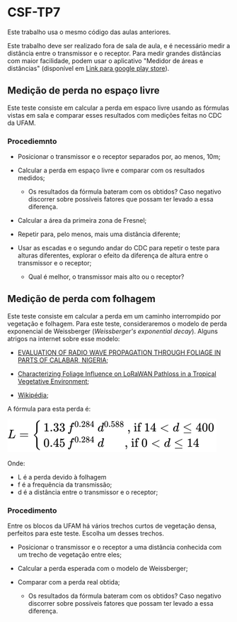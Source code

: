 # CSF-TP7

Este trabalho usa o mesmo código das aulas anteriores.

Este trabalho deve ser realizado fora de sala de aula, e é necessário medir a distância entre o transmissor e o receptor. Para medir grandes distâncias com maior facilidade, podem usar o aplicativo "Medidor de áreas e distâncias"  (disponível em [Link para google play store](https://play.google.com/store/apps/details?id=lt.noframe.fieldsareameasure)).

## Medição de perda no espaço livre

Este teste consiste em calcular a perda em espaco livre usando as fórmulas vistas em sala e comparar esses resultados com medições feitas no CDC da UFAM.

### Procediemnto

+ Posicionar o transmissor e o receptor separados por, ao menos, 10m;

+ Calcular a perda em espaço livre e comparar com os resultados medidos;

    + Os resultados da fórmula bateram com os obtidos? Caso negativo discorrer sobre possíveis fatores que possam ter levado a essa diferença.

+ Calcular a área da primeira zona de Fresnel;

+ Repetir para, pelo menos, mais uma distância diferente;

+ Usar as escadas e o segundo andar do CDC para repetir o teste para alturas diferentes, explorar o efeito da diferença de altura entre o transmissor e o receptor;

    + Qual é melhor, o transmissor mais alto ou o receptor?


## Medição de perda com folhagem

Este teste consiste em calcular a perda em um caminho interrompido por vegetação e folhagem. Para este teste, consideraremos o modelo de perda exponencial de Weissberger (_Weissberger's exponential decay_). Alguns atrigos na internet sobre esse modelo: 

+ [EVALUATION OF RADIO WAVE  PROPAGATION THROUGH FOLIAGE IN PARTS OF CALABAR, NIGERIA](https://www.ijser.org/researchpaper/EVALUATION-OF-RADIO-WAVE-PROPAGATION-THROUGH-FOLIAGE-IN-PARTS-OF-CALABAR-NIGERIA.pdf); 

+ [Characterizing Foliage Influence on LoRaWAN Pathloss in a Tropical Vegetative Environment](https://www.researchgate.net/publication/341043296_Characterizing_Foliage_Influence_on_LoRaWAN_Pathloss_in_a_Tropical_Vegetative_Environment); 

+ [Wikipédia](https://en.wikipedia.org/wiki/Weissberger%27s_model);

A fórmula para esta perda é:

![Weissberger's exponential decay](/img/formula.svg)

Onde:

+ L é a perda devido à folhagem
+ f é a frequência da transmissão;
+ d é a distância entre o transmissor e o receptor;

### Procedimento

Entre os blocos da UFAM há vários trechos curtos de vegetação densa, perfeitos para este teste. Escolha um desses trechos.

+ Posicionar o transmissor e o receptor a uma distância conhecida com um trecho de vegetação entre eles;

+ Calcular a perda esperada com o modelo de Weissberger;

+ Comparar com a perda real obtida;

    + Os resultados da fórmula bateram com os obtidos? Caso negativo discorrer sobre possíveis fatores que possam ter levado a essa diferença.

